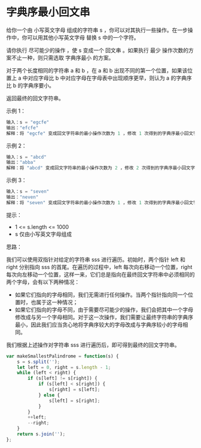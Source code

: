 # 字典序最小回文串

给你一个由 小写英文字母 组成的字符串 s ，你可以对其执行一些操作。在一步操作中，你可以用其他小写英文字母 替换  s 中的一个字符。

请你执行 尽可能少的操作 ，使 s 变成一个 回文串 。如果执行 最少 操作次数的方案不止一种，则只需选取 字典序最小 的方案。

对于两个长度相同的字符串 a 和 b ，在 a 和 b 出现不同的第一个位置，如果该位置上 a 中对应字母比 b 中对应字母在字母表中出现顺序更早，则认为 a 的字典序比 b 的字典序要小。

返回最终的回文字符串。

示例 1：

```js
输入：s = "egcfe"
输出："efcfe"
解释：将 "egcfe" 变成回文字符串的最小操作次数为 1 ，修改 1 次得到的字典序最小回文字符串是 "efcfe"，只需将 'g' 改为 'f' 。
```

示例 2：

```js
输入：s = "abcd"
输出："abba"
解释：将 "abcd" 变成回文字符串的最小操作次数为 2 ，修改 2 次得到的字典序最小回文字符串是 "abba" 。
```

示例 3：

```js
输入：s = "seven"
输出："neven"
解释：将 "seven" 变成回文字符串的最小操作次数为 1 ，修改 1 次得到的字典序最小回文字符串是 "neven" 。
```

提示：

- 1 <= s.length <= 1000
- s 仅由小写英文字母组成

思路：

我们可以使用双指针对给定的字符串 sss 进行遍历。初始时，两个指针 left 和 right 分别指向 sss 的首尾。在遍历的过程中，left 每次向右移动一个位置，right 每次向左移动一个位置，这样一来，它们总是指向在最终回文字符串中必须相同的两个字母，会有以下两种情况：

- 如果它们指向的字母相同，我们无需进行任何操作。当两个指针指向同一个位置时，也属于这一种情况；
- 如果它们指向的字母不同，由于需要尽可能少的操作，我们会把其中一个字母修改成与另一个字母相同。对于这一次操作，我们需要让最终字符串的字典序最小，因此我们应当贪心地将字典序较大的字母改成与字典序较小的字母相同。

我们根据上述操作对字符串 sss 进行遍历后，即可得到最终的回文字符串。

```js
var makeSmallestPalindrome = function(s) {
    s = s.split('');
    let left = 0, right = s.length - 1;
    while (left < right) {
        if (s[left] != s[right]) {
            if (s[left] < s[right]) {
                s[right] = s[left];
            } else {
                s[left] = s[right];
            }
        }
        ++left;
        --right;
    }
    return s.join('');
};
```
